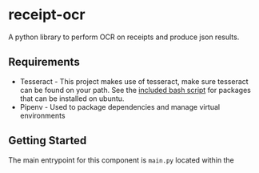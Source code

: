 # receipt-ocr
A python library to perform OCR on receipts and produce json results.

## Requirements
 * Tesseract - This project makes use of tesseract, make sure tesseract can be found on your path.
See the [included bash script](./scripts/install-dependencies.sh) for packages that can be
installed on ubuntu.
 * Pipenv - Used to package dependencies and manage virtual environments

## Getting Started
The main entrypoint for this component is ```main.py``` located within the
